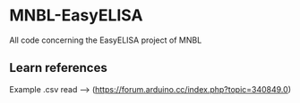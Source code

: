 # MNBL-EasyELISA
All code concerning the EasyELISA project of MNBL

## Learn references
Example .csv read --> (https://forum.arduino.cc/index.php?topic=340849.0)